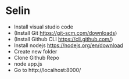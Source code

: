 # Selin

- Install visual studio code
- (Install Git https://git-scm.com/downloads)
- (Install Github CLI https://cli.github.com/)
- Install nodejs https://nodejs.org/en/download
- Create new folder
- Clone Github Repo
- node app.js
- Go to http://localhost:8000/
